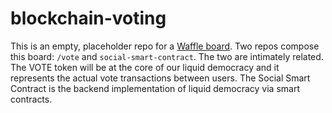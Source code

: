 # blockchain-voting
This is an empty, placeholder repo for a [Waffle board](https://waffle.io/DemocracyEarth/blockchain-voting). Two repos compose this board:  `/vote` and `social-smart-contract`. The two are intimately related. The VOTE token will be at the core of our liquid democracy and it represents the actual vote transactions between users. The Social Smart Contract is the backend implementation of liquid democracy via smart contracts.
